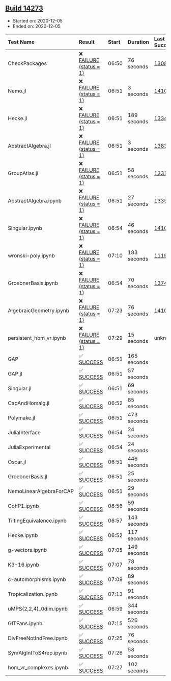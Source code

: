 ## [Build 14273](https://oscarci.mathematik.uni-kl.de/job/oscar/14273/)

* Started on: 2020-12-05
* Ended on: 2020-12-05

| Test Name    | Result | Start | Duration | Last Success | First Failure |
|:-------------|:-------|:------|:---------|:-------------|:--------------|
| CheckPackages | ❌ [FAILURE (status = 1)](https://oscarci.mathematik.uni-kl.de/job/oscar/14273/artifact/logs/build-14273/CheckPackages.log) | 06:50 | 76 seconds | [13085](https://oscarci.mathematik.uni-kl.de/job/oscar/13085/) | [13086](https://oscarci.mathematik.uni-kl.de/job/oscar/13086/) |
| Nemo.jl | ❌ [FAILURE (status = 1)](https://oscarci.mathematik.uni-kl.de/job/oscar/14273/artifact/logs/build-14273/Nemo.jl.log) | 06:51 | 3 seconds | [14101](https://oscarci.mathematik.uni-kl.de/job/oscar/14101/) | [14102](https://oscarci.mathematik.uni-kl.de/job/oscar/14102/) |
| Hecke.jl | ❌ [FAILURE (status = 1)](https://oscarci.mathematik.uni-kl.de/job/oscar/14273/artifact/logs/build-14273/Hecke.jl.log) | 06:51 | 189 seconds | [13341](https://oscarci.mathematik.uni-kl.de/job/oscar/13341/) | [13342](https://oscarci.mathematik.uni-kl.de/job/oscar/13342/) |
| AbstractAlgebra.jl | ❌ [FAILURE (status = 1)](https://oscarci.mathematik.uni-kl.de/job/oscar/14273/artifact/logs/build-14273/AbstractAlgebra.jl.log) | 06:51 | 3 seconds | [13837](https://oscarci.mathematik.uni-kl.de/job/oscar/13837/) | [13838](https://oscarci.mathematik.uni-kl.de/job/oscar/13838/) |
| GroupAtlas.jl | ❌ [FAILURE (status = 1)](https://oscarci.mathematik.uni-kl.de/job/oscar/14273/artifact/logs/build-14273/GroupAtlas.jl.log) | 06:51 | 58 seconds | [13311](https://oscarci.mathematik.uni-kl.de/job/oscar/13311/) | [13312](https://oscarci.mathematik.uni-kl.de/job/oscar/13312/) |
| AbstractAlgebra.ipynb | ❌ [FAILURE (status = 1)](https://oscarci.mathematik.uni-kl.de/job/oscar/14273/artifact/logs/build-14273/AbstractAlgebra.ipynb.log) | 06:51 | 27 seconds | [13355](https://oscarci.mathematik.uni-kl.de/job/oscar/13355/) | [13356](https://oscarci.mathematik.uni-kl.de/job/oscar/13356/) |
| Singular.ipynb | ❌ [FAILURE (status = 1)](https://oscarci.mathematik.uni-kl.de/job/oscar/14273/artifact/logs/build-14273/Singular.ipynb.log) | 06:54 | 46 seconds | [14101](https://oscarci.mathematik.uni-kl.de/job/oscar/14101/) | [14102](https://oscarci.mathematik.uni-kl.de/job/oscar/14102/) |
| wronski-poly.ipynb | ❌ [FAILURE (status = 1)](https://oscarci.mathematik.uni-kl.de/job/oscar/14273/artifact/logs/build-14273/wronski-poly.ipynb.log) | 07:10 | 183 seconds | [11192](https://oscarci.mathematik.uni-kl.de/job/oscar/11192/) | [11193](https://oscarci.mathematik.uni-kl.de/job/oscar/11193/) |
| GroebnerBasis.ipynb | ❌ [FAILURE (status = 1)](https://oscarci.mathematik.uni-kl.de/job/oscar/14273/artifact/logs/build-14273/GroebnerBasis.ipynb.log) | 06:54 | 70 seconds | [13748](https://oscarci.mathematik.uni-kl.de/job/oscar/13748/) | [13749](https://oscarci.mathematik.uni-kl.de/job/oscar/13749/) |
| AlgebraicGeometry.ipynb | ❌ [FAILURE (status = 1)](https://oscarci.mathematik.uni-kl.de/job/oscar/14273/artifact/logs/build-14273/AlgebraicGeometry.ipynb.log) | 07:23 | 76 seconds | [14101](https://oscarci.mathematik.uni-kl.de/job/oscar/14101/) | [14102](https://oscarci.mathematik.uni-kl.de/job/oscar/14102/) |
| persistent_hom_vr.ipynb | ❌ [FAILURE (status = 1)](https://oscarci.mathematik.uni-kl.de/job/oscar/14273/artifact/logs/build-14273/persistent_hom_vr.ipynb.log) | 07:29 | 15 seconds | unknown | unknown |
| GAP | ✅ [SUCCESS](https://oscarci.mathematik.uni-kl.de/job/oscar/14273/artifact/logs/build-14273/GAP.log) | 06:51 | 165 seconds |  |  |
| GAP.jl | ✅ [SUCCESS](https://oscarci.mathematik.uni-kl.de/job/oscar/14273/artifact/logs/build-14273/GAP.jl.log) | 06:51 | 57 seconds |  |  |
| Singular.jl | ✅ [SUCCESS](https://oscarci.mathematik.uni-kl.de/job/oscar/14273/artifact/logs/build-14273/Singular.jl.log) | 06:51 | 69 seconds |  |  |
| CapAndHomalg.jl | ✅ [SUCCESS](https://oscarci.mathematik.uni-kl.de/job/oscar/14273/artifact/logs/build-14273/CapAndHomalg.jl.log) | 06:52 | 85 seconds |  |  |
| Polymake.jl | ✅ [SUCCESS](https://oscarci.mathematik.uni-kl.de/job/oscar/14273/artifact/logs/build-14273/Polymake.jl.log) | 06:51 | 473 seconds |  |  |
| JuliaInterface | ✅ [SUCCESS](https://oscarci.mathematik.uni-kl.de/job/oscar/14273/artifact/logs/build-14273/JuliaInterface.log) | 06:54 | 24 seconds |  |  |
| JuliaExperimental | ✅ [SUCCESS](https://oscarci.mathematik.uni-kl.de/job/oscar/14273/artifact/logs/build-14273/JuliaExperimental.log) | 06:54 | 24 seconds |  |  |
| Oscar.jl | ✅ [SUCCESS](https://oscarci.mathematik.uni-kl.de/job/oscar/14273/artifact/logs/build-14273/Oscar.jl.log) | 06:51 | 446 seconds |  |  |
| GroebnerBasis.jl | ✅ [SUCCESS](https://oscarci.mathematik.uni-kl.de/job/oscar/14273/artifact/logs/build-14273/GroebnerBasis.jl.log) | 06:51 | 25 seconds |  |  |
| NemoLinearAlgebraForCAP | ✅ [SUCCESS](https://oscarci.mathematik.uni-kl.de/job/oscar/14273/artifact/logs/build-14273/NemoLinearAlgebraForCAP.log) | 06:51 | 29 seconds |  |  |
| CohP1.ipynb | ✅ [SUCCESS](https://oscarci.mathematik.uni-kl.de/job/oscar/14273/artifact/logs/build-14273/CohP1.ipynb.log) | 06:56 | 59 seconds |  |  |
| TiltingEquivalence.ipynb | ✅ [SUCCESS](https://oscarci.mathematik.uni-kl.de/job/oscar/14273/artifact/logs/build-14273/TiltingEquivalence.ipynb.log) | 06:57 | 143 seconds |  |  |
| Hecke.ipynb | ✅ [SUCCESS](https://oscarci.mathematik.uni-kl.de/job/oscar/14273/artifact/logs/build-14273/Hecke.ipynb.log) | 06:52 | 117 seconds |  |  |
| g-vectors.ipynb | ✅ [SUCCESS](https://oscarci.mathematik.uni-kl.de/job/oscar/14273/artifact/logs/build-14273/g-vectors.ipynb.log) | 07:05 | 149 seconds |  |  |
| K3-16.ipynb | ✅ [SUCCESS](https://oscarci.mathematik.uni-kl.de/job/oscar/14273/artifact/logs/build-14273/K3-16.ipynb.log) | 07:07 | 78 seconds |  |  |
| c-automorphisms.ipynb | ✅ [SUCCESS](https://oscarci.mathematik.uni-kl.de/job/oscar/14273/artifact/logs/build-14273/c-automorphisms.ipynb.log) | 07:09 | 89 seconds |  |  |
| Tropicalization.ipynb | ✅ [SUCCESS](https://oscarci.mathematik.uni-kl.de/job/oscar/14273/artifact/logs/build-14273/Tropicalization.ipynb.log) | 07:13 | 91 seconds |  |  |
| uMPS(2,2,4)_0dim.ipynb | ✅ [SUCCESS](https://oscarci.mathematik.uni-kl.de/job/oscar/14273/artifact/logs/build-14273/uMPS-2-2-4-_0dim.ipynb.log) | 06:59 | 344 seconds |  |  |
| GITFans.ipynb | ✅ [SUCCESS](https://oscarci.mathematik.uni-kl.de/job/oscar/14273/artifact/logs/build-14273/GITFans.ipynb.log) | 07:15 | 526 seconds |  |  |
| DivFreeNotIndFree.ipynb | ✅ [SUCCESS](https://oscarci.mathematik.uni-kl.de/job/oscar/14273/artifact/logs/build-14273/DivFreeNotIndFree.ipynb.log) | 07:25 | 76 seconds |  |  |
| SymAlgIntToS4rep.ipynb | ✅ [SUCCESS](https://oscarci.mathematik.uni-kl.de/job/oscar/14273/artifact/logs/build-14273/SymAlgIntToS4rep.ipynb.log) | 07:26 | 58 seconds |  |  |
| hom_vr_complexes.ipynb | ✅ [SUCCESS](https://oscarci.mathematik.uni-kl.de/job/oscar/14273/artifact/logs/build-14273/hom_vr_complexes.ipynb.log) | 07:27 | 102 seconds |  |  |
